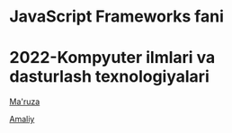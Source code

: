 # JavaScript Frameworks fani
# 2022-Kompyuter ilmlari va dasturlash texnologiyalari

<a href='https://github.com/UlugbekSalaev/lesson_js/tree/main/amaliy'>Ma'ruza</a>

<a href='https://github.com/UlugbekSalaev/lesson_js/tree/main/amaliy'>Amaliy</a>
